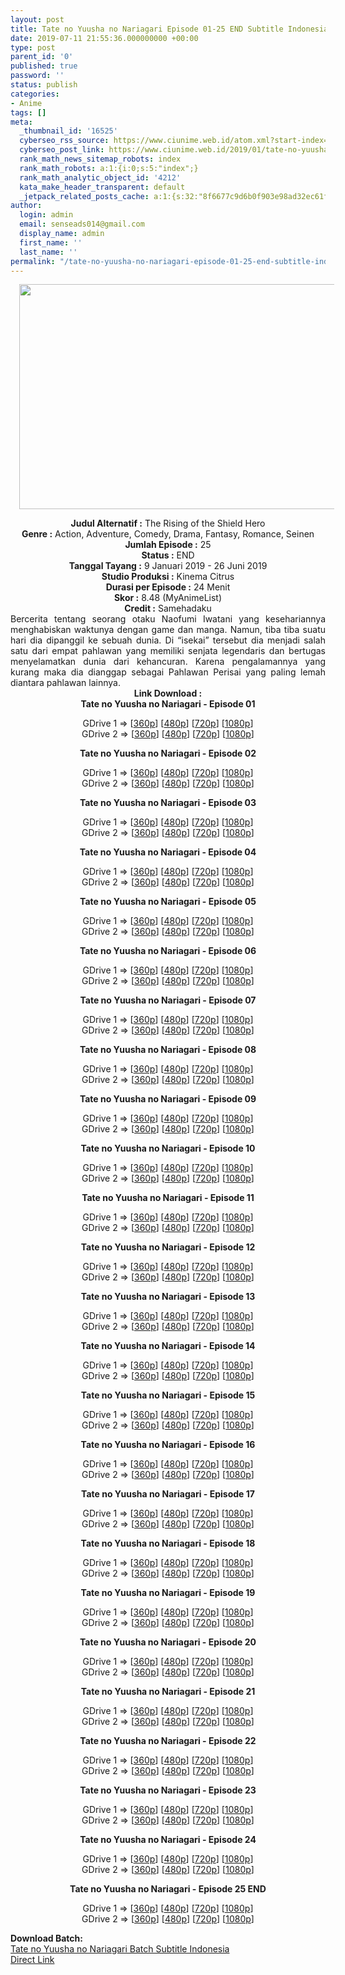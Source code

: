 ```yaml
---
layout: post
title: Tate no Yuusha no Nariagari Episode 01-25 END Subtitle Indonesia
date: 2019-07-11 21:55:36.000000000 +00:00
type: post
parent_id: '0'
published: true
password: ''
status: publish
categories:
- Anime
tags: []
meta:
  _thumbnail_id: '16525'
  cyberseo_rss_source: https://www.ciunime.web.id/atom.xml?start-index=3751&max-results=150
  cyberseo_post_link: https://www.ciunime.web.id/2019/01/tate-no-yuusha-no-nariagari-subtitle.html
  rank_math_news_sitemap_robots: index
  rank_math_robots: a:1:{i:0;s:5:"index";}
  rank_math_analytic_object_id: '4212'
  kata_make_header_transparent: default
  _jetpack_related_posts_cache: a:1:{s:32:"8f6677c9d6b0f903e98ad32ec61f8deb";a:2:{s:7:"expires";i:1653472337;s:7:"payload";a:0:{}}}
author:
  login: admin
  email: senseads014@gmail.com
  display_name: admin
  first_name: ''
  last_name: ''
permalink: "/tate-no-yuusha-no-nariagari-episode-01-25-end-subtitle-indonesia/"
---
```

<div class="separator" style="clear: both; text-align: center;"><a href="https://2.bp.blogspot.com/-yVkJgx6sbE8/XFId0J8VYVI/AAAAAAAAJMQ/u4BipgQmoIAxC3AG8wGayTnSb8FLpmtngCLcBGAs/s1600/Tate%2Bno%2BYuusha%2Bno%2BNariagari.jpg" imageanchor="1" style="margin-left: 1em; margin-right: 1em;"><img border="0" data-original-height="720" data-original-width="1280" height="360" src="{{ site.baseurl }}/assets/2019/07/Tate%2Bno%2BYuusha%2Bno%2BNariagari.jpg" width="640" /></a></div>
<p>
<div style="text-align: center;"><b>Judul</b><b><b> Alternatif</b> :</b> The Rising of the Shield Hero</div>
<div style="text-align: center;"><b><b>Genre :</b></b> Action, Adventure, Comedy, Drama, Fantasy, Romance, Seinen</div>
<div style="text-align: center;"><b>Jumlah Episode :</b> 25<br /><b>Status :</b> END<br /><b>Tanggal Tayang :</b> 9 Januari 2019 - 26 Juni 2019<br /><b>Studio Produksi :</b> Kinema Citrus<br /><b>Durasi per Episode :</b> 24 Menit</div>
<div style="text-align: center;"><b>Skor :</b>&nbsp;8.48 (MyAnimeList)<br /><b>Credit :</b> Samehadaku</div>
<div style="text-align: center;"></div>
<div style="text-align: justify;">Bercerita tentang seorang otaku Naofumi Iwatani yang kesehariannya menghabiskan waktunya dengan game dan manga. Namun, tiba tiba suatu hari dia dipanggil ke sebuah dunia. Di “isekai” tersebut dia menjadi salah satu dari empat pahlawan yang memiliki senjata legendaris dan bertugas menyelamatkan dunia dari kehancuran. Karena pengalamannya yang kurang maka dia dianggap sebagai Pahlawan Perisai yang paling lemah diantara pahlawan lainnya.</div>
<div style="text-align: justify;"></div>
<div style="text-align: justify;"></div>
<div style="text-align: center;"><b>Link Download :</b></div>
<div style="text-align: center;"><b>Tate no Yuusha no Nariagari - Episode 01</b></p>
<div style="text-align: center;">GDrive 1 =&gt; [<a href="https://drive.google.com/file/d/1DVh5k8qqfxODE7s-bo2pGnuQ5HjopHLU/view" target="_blank" rel="noopener">360p</a>] [<a href="https://drive.google.com/file/d/1nLt0kVNRDZ-oEWs_LYdHVyIchvH-S63v/view" target="_blank" rel="noopener">480p</a>] [<a href="https://drive.google.com/file/d/1R8COPpZgvUfEtRA46jCibEqpR6eLLAIH/view" target="_blank" rel="noopener">720p</a>] [<a href="https://drive.google.com/file/d/11o_aOZVotwEvZRiE8e0-KneMttZKDsoa/view" target="_blank" rel="noopener">1080p</a>]<br />GDrive 2 =&gt; [<a href="https://drive.google.com/file/d/1e1kDdwpMfQ2yAKhiLUjAlSzgP1PrDI-O/view" target="_blank" rel="noopener">360p</a>] [<a href="https://drive.google.com/file/d/16i3l9aIxWRyweZjX6G-o9ZIZ0WfHtNmp/view" target="_blank" rel="noopener">480p</a>] [<a href="https://drive.google.com/file/d/1H4dVGL06B_P1JGA4KN9wBbdTtSAj5Igc/view" target="_blank" rel="noopener">720p</a>] [<a href="https://drive.google.com/file/d/11L3jmO5Du6o6uQzpPH4L6oLEbf0zRElR/view" target="_blank" rel="noopener">1080p</a>]</p>
<p><b>Tate no Yuusha no Nariagari - Episode 02 </b></p>
<p>GDrive 1 =&gt; [<a href="https://drive.google.com/file/d/1FlSEDtI-MsjvVuKro6Kkv5g8JIW6GAFF/view" target="_blank" rel="noopener">360p</a>] [<a href="https://drive.google.com/file/d/1B__12PXmHvC7cFKAtj3LPDYYSRwqrfuO/view" target="_blank" rel="noopener">480p</a>] [<a href="https://drive.google.com/file/d/164NlyWbAxCHthqg-at8zHiLKcdgKZrT_/view" target="_blank" rel="noopener">720p</a>] [<a href="https://drive.google.com/file/d/1s-sbfrU4gmg4ubqety2vnbQAVQTsi5mR/view" target="_blank" rel="noopener">1080p</a>]<br />GDrive 2 =&gt; [<a href="https://drive.google.com/file/d/1CcHan_C0XXx0b_rOlC9oA3Dz-LA9m5w8/view" target="_blank" rel="noopener">360p</a>] [<a href="https://drive.google.com/file/d/1zOj3EPcQY7f6vVXddey01kaGDzOMYw7Q/view" target="_blank" rel="noopener">480p</a>] [<a href="https://drive.google.com/file/d/10m5gytGROKBjIaKUxkQKJx6W3v1RAhBl/view" target="_blank" rel="noopener">720p</a>] [<a href="https://drive.google.com/file/d/1v9vevuBhly6hAyFXaFgw4SHKlIDc50-V/view" target="_blank" rel="noopener">1080p</a>]</p>
<p><b>Tate no Yuusha no Nariagari - Episode 03</b></p>
<div style="text-align: center;">GDrive 1 =&gt; [<a href="https://drive.google.com/file/d/1HaKUnkXG397dXTrp-jkK0i63zOG-CcFi/view" target="_blank" rel="noopener">360p</a>] [<a href="https://drive.google.com/file/d/1gHvCuFk8FDdutSWamegS9H1C_dEhGP5p/view" target="_blank" rel="noopener">480p</a>] [<a href="https://drive.google.com/file/d/1SiqR8zXliZ8pn2Doi1YoXOPFMvuHt44m/view" target="_blank" rel="noopener">720p</a>] [<a href="https://drive.google.com/file/d/1PBkFo8f9LprHG_u6C4MA3xjpZzWtIc2x/view" target="_blank" rel="noopener">1080p</a>]<br />GDrive 2 =&gt; [<a href="https://drive.google.com/file/d/1YuWMZRdkEqlqwQRz5CaC5HB7VZxuSDms/view" target="_blank" rel="noopener">360p</a>] [<a href="https://drive.google.com/file/d/1PEBb0JAsd4i9YiAoeJRDEmxWaSz6OeBm/view" target="_blank" rel="noopener">480p</a>] [<a href="https://drive.google.com/file/d/10RMA64VsjfYP0pWxnWWjq2poxcOqO0Pk/view" target="_blank" rel="noopener">720p</a>] [<a href="https://drive.google.com/file/d/1IwSQBpVO_ZyzE9LOApbYZ5_e0SGMZ_wG/view" target="_blank" rel="noopener">1080p</a>]</p>
<p><b>Tate no Yuusha no Nariagari - Episode 04</b></p>
<p>GDrive 1 =&gt; [<a href="https://drive.google.com/file/d/1XSH6SCwrNs1S2TDiqsANRrmJ5YHznept/view" target="_blank" rel="noopener">360p</a>] [<a href="https://drive.google.com/file/d/1dGlQyBK6fjMkJnTbS9BoRzLC-53Zl_Rf/view" target="_blank" rel="noopener">480p</a>] [<a href="https://drive.google.com/file/d/1jH71nxJWox5Lv_OYJQ577cCBMxngeyio/view" target="_blank" rel="noopener">720p</a>] [<a href="https://drive.google.com/file/d/1iJDTQ3C8dpd91PpLYTSK1FVf1Dg-gKC3/view" target="_blank" rel="noopener">1080p</a>]<br />GDrive 2 =&gt; [<a href="https://drive.google.com/file/d/1pyc91V87eWZv4FmtXuE1TnMeRv6avADX/view" target="_blank" rel="noopener">360p</a>] [<a href="https://drive.google.com/file/d/1gEHah44BrbziOLQKw9HNF30c-FNQHRmj/view" target="_blank" rel="noopener">480p</a>] [<a href="https://drive.google.com/file/d/1wf278aQcQUIcCxW_uLHGK-mCVOG0nwPV/view" target="_blank" rel="noopener">720p</a>] [<a href="https://drive.google.com/file/d/1OMV4YvTKhW8WEiul23n5Ra5D2z_WvWIq/view" target="_blank" rel="noopener">1080p</a>]</p>
<p><b>Tate no Yuusha no Nariagari - Episode 05</b></p>
<p>GDrive 1 =&gt; [<a href="https://drive.google.com/file/d/13-3kLTBqnp1fgND_dZmHsgJRMDzCra2-/view" target="_blank" rel="noopener">360p</a>] [<a href="https://drive.google.com/file/d/1t_N2wGpKFFOhYCEkzgXvnSmO5nXtiri5/view" target="_blank" rel="noopener">480p</a>] [<a href="https://drive.google.com/file/d/17avqWvNeVUW9arr_xH0cci-nzI8NPXy9/view" target="_blank" rel="noopener">720p</a>] [<a href="https://drive.google.com/file/d/1W53FhribPGfwg9lTqxOQS6yBcTUktYk-/view" target="_blank" rel="noopener">1080p</a>]<br />GDrive 2 =&gt; [<a href="https://drive.google.com/file/d/1pANZZvn8J5jtbDacNedmH6MWmkZHGH7i/view" target="_blank" rel="noopener">360p</a>] [<a href="https://drive.google.com/file/d/161jy_gYkJ-yRzEfl8QjTCrOVODuL5NGg/view" target="_blank" rel="noopener">480p</a>] [<a href="https://drive.google.com/file/d/1T7j6vBaX1R4skFpblZLJxpBaMr8OXEFd/view" target="_blank" rel="noopener">720p</a>] [<a href="https://drive.google.com/file/d/1dKnknEbVItV1arZawHKHqChwQmLls2oU/view" target="_blank" rel="noopener">1080p</a>]</p>
<p><b>Tate no Yuusha no Nariagari - Episode 06</b></p>
<p>GDrive 1 =&gt; [<a href="https://drive.google.com/file/d/10jpCM2cBU-AEaWsjlFTo-ANCKoVeK-Gz/view" target="_blank" rel="noopener">360p</a>] [<a href="https://drive.google.com/file/d/1_CtgbKWIGNHGSEPL30CVTjfJ8yZ9Yz1K/view" target="_blank" rel="noopener">480p</a>] [<a href="https://drive.google.com/file/d/1dPF8v8NrlpcubTiiWNyAbVlwpNP2lIzt/view" target="_blank" rel="noopener">720p</a>] [<a href="https://drive.google.com/file/d/1hf8AP53OmkATSpSTHw9db8NvrC0tm023/view" target="_blank" rel="noopener">1080p</a>]<br />GDrive 2 =&gt; [<a href="https://drive.google.com/file/d/1ygJmkfHnmOJGPuQHyGP4J_u0mDKzD26J/view" target="_blank" rel="noopener">360p</a>] [<a href="https://drive.google.com/file/d/1w2eyf8omMWswoiHa48oBjS0PtL5CAGFd/view" target="_blank" rel="noopener">480p</a>] [<a href="https://drive.google.com/file/d/1NqDIvmSNIb7lKh_UMpneEQyYzzXvOlMY/view" target="_blank" rel="noopener">720p</a>] [<a href="https://drive.google.com/file/d/1MlQE5lPtGNCSC_u1uIi6F3mv8umB223g/view" target="_blank" rel="noopener">1080p</a>]</p>
<p><b>Tate no Yuusha no Nariagari - Episode 07</b></p>
<p>GDrive 1 =&gt; [<a href="https://drive.google.com/file/d/1U9qvw7nWUH4nAX-3j8bQq52Z1TA2-JIE/view" target="_blank" rel="noopener">360p</a>] [<a href="https://drive.google.com/file/d/14IUUdKHjE6mX56KuIBQjMQxbGQ-oQih9/view" target="_blank" rel="noopener">480p</a>] [<a href="https://drive.google.com/file/d/1uznZvG-TN6XLc0Ku4v32q1LWitBUTHdj/view" target="_blank" rel="noopener">720p</a>] [<a href="https://drive.google.com/file/d/1rJuwPd31KUeskQkoIB8kie3gX27z1hgK/view" target="_blank" rel="noopener">1080p</a>]<br />GDrive 2 =&gt; [<a href="https://drive.google.com/file/d/1BsRewkEmdkf9VwPK12SFEkXVp3-on5co/view" target="_blank" rel="noopener">360p</a>] [<a href="https://drive.google.com/file/d/1qcoZ2SWHzFGtKB8uiKXUc4YjRUYR2l51/view" target="_blank" rel="noopener">480p</a>] [<a href="https://drive.google.com/file/d/1ZyHsliHfcyGo-Hy9vTZ7HyQABpo0D09M/view" target="_blank" rel="noopener">720p</a>] [<a href="https://drive.google.com/file/d/1no4-7P4wJTS4RslQHPhi7KRW9SSrOgbo/view" target="_blank" rel="noopener">1080p</a>]</p>
<p><b>Tate no Yuusha no Nariagari - Episode 08</b></p>
<p>GDrive 1 =&gt; [<a href="https://drive.google.com/file/d/137oenXFRxi9volndf0hk8Nnu-Os1xhJS/view" target="_blank" rel="noopener">360p</a>] [<a href="https://drive.google.com/file/d/1nW6_VGahFaZMQV70FapKENYdDPsrW7_C/view" target="_blank" rel="noopener">480p</a>] [<a href="https://drive.google.com/file/d/1tqQkI7hyFBPydwHpwPUJEVfY95JCoycK/view" target="_blank" rel="noopener">720p</a>] [<a href="https://drive.google.com/file/d/1Cq1tl8qp41FjREsAGy4Ni1tU3hslbzEJ/view" target="_blank" rel="noopener">1080p</a>]<br />GDrive 2 =&gt; [<a href="https://drive.google.com/file/d/1mqDXIk7wJhjodyS8uGKJ-Z52LBK49SrP/view" target="_blank" rel="noopener">360p</a>] [<a href="https://drive.google.com/file/d/1qmtUYY66RYSyQ_m6jf2aWnxDum-S-yY0/view" target="_blank" rel="noopener">480p</a>] [<a href="https://drive.google.com/file/d/1EXFs18f75DSckZeuv27iAzsxOw2Gzgix/view" target="_blank" rel="noopener">720p</a>] [<a href="https://drive.google.com/file/d/1lmdP7k4SLfreV_F99w9nbNtU92RZR7Kp/view" target="_blank" rel="noopener">1080p</a>]</p>
<p><b>Tate no Yuusha no Nariagari - Episode 09</b></p>
<p>GDrive 1 =&gt; [<a href="https://drive.google.com/file/d/1HqumamK2xXGRpyTxq-NX2zUuLo3kGoiN/view" target="_blank" rel="noopener">360p</a>] [<a href="https://drive.google.com/file/d/1-D_mjuUvqJbzSjs_Rz3COOVFoNVNkWFm/view" target="_blank" rel="noopener">480p</a>] [<a href="https://drive.google.com/file/d/1MY519I8uWp6HOGiejzfVKR6MCWsVTb0z/view" target="_blank" rel="noopener">720p</a>] [<a href="https://drive.google.com/file/d/1ykuNyzAS73BA3PLovl7kMste7EyF16Zw/view" target="_blank" rel="noopener">1080p</a>]<br />GDrive 2 =&gt; [<a href="https://drive.google.com/file/d/1yE6yOGLUSvgtwRlKB3lgPJ_F8ung2SD5/view" target="_blank" rel="noopener">360p</a>] [<a href="https://drive.google.com/file/d/1ue5sdB5tqaRCNt5OWolRxReMmbM_Rj_b/view" target="_blank" rel="noopener">480p</a>] [<a href="https://drive.google.com/file/d/14QJ9KXVw7Mo8QCZaXv9ENnaE8cpuTfD7/view" target="_blank" rel="noopener">720p</a>] [<a href="https://drive.google.com/file/d/1MWxdaXV6tph1Kz9mwacsKq64I1yECJnx/view" target="_blank" rel="noopener">1080p</a>]</p>
<p><b>Tate no Yuusha no Nariagari - Episode 10</b></p>
<p>GDrive 1 =&gt; [<a href="https://drive.google.com/file/d/1C-m8DeCaNf5HSBe0dzDDUU5IIe2EJxjT/view" target="_blank" rel="noopener">360p</a>] [<a href="https://drive.google.com/file/d/1cCVAPH_Uoa-FoXix3mFhL0qs927BA9CO/view" target="_blank" rel="noopener">480p</a>] [<a href="https://drive.google.com/file/d/1RlbaJpTB0YRqPeuxIKzQhuj3-BqAcpMB/view" target="_blank" rel="noopener">720p</a>] [<a href="https://drive.google.com/file/d/1yS3WhiKrFfLSgLVjXPkPs8y1xOAqx7NO/view" target="_blank" rel="noopener">1080p</a>]<br />GDrive 2 =&gt; [<a href="https://drive.google.com/file/d/16g5LmxQyC8QJsB92YW3STwF9NYdTjHrG/view" target="_blank" rel="noopener">360p</a>] [<a href="https://drive.google.com/file/d/1tfMpN_WZkl0EbTnWLcClwTBba6VYqQk-/view" target="_blank" rel="noopener">480p</a>] [<a href="https://drive.google.com/file/d/1Jq5EYGG2R8THpNfkTxS_LzQpKul6f1qg/view" target="_blank" rel="noopener">720p</a>] [<a href="https://drive.google.com/file/d/18trVdOOfxaJUbw4o1KN8Ka53bKWxpuvD/view" target="_blank" rel="noopener">1080p</a>]</p>
<p><b>Tate no Yuusha no Nariagari - Episode 11</b></p>
<p>GDrive 1 =&gt; [<a href="https://drive.google.com/file/d/1fLMusCVXPC3i0OKnqB5wd2DBI47nZXcM/view" target="_blank" rel="noopener">360p</a>] [<a href="https://drive.google.com/file/d/1mwEolzH8EmlRczDOdurMFILLU1tM5bLl/view" target="_blank" rel="noopener">480p</a>] [<a href="https://drive.google.com/file/d/1gTk4-tU8sELGNRhDdq60TSOdJb9zeK38/view" target="_blank" rel="noopener">720p</a>] [<a href="https://drive.google.com/file/d/1wuWJlygF_aMKtHZbm0Mhd_3E4ecraQWj/view" target="_blank" rel="noopener">1080p</a>]<br />GDrive 2 =&gt; [<a href="https://drive.google.com/file/d/1F_qr95kJikn7RcsC9tK-_uf5cEoxZ1Bn/view" target="_blank" rel="noopener">360p</a>] [<a href="https://drive.google.com/file/d/1G-WEgrdSndcADT96Y1pH4pA2t3uIdjTB/view" target="_blank" rel="noopener">480p</a>] [<a href="https://drive.google.com/file/d/1Y9RE0p4PKW62g2QGHl8w39ntU4sO7l8I/view" target="_blank" rel="noopener">720p</a>] [<a href="https://drive.google.com/file/d/1TOkEQbbIp0kdN5c_Bgefhm_n3RASyinl/view" target="_blank" rel="noopener">1080p</a>]</p>
<p><b>Tate no Yuusha no Nariagari - Episode 12</b></p>
<p>GDrive 1 =&gt; [<a href="https://drive.google.com/file/d/1n4TVzqbTBH65BXVcwu6zlD2SGNvXFF1I/view" target="_blank" rel="noopener">360p</a>] [<a href="https://drive.google.com/file/d/1gFgDANNNHN0bp2vOqP3uT_3dLUASMrOw/view" target="_blank" rel="noopener">480p</a>] [<a href="https://drive.google.com/file/d/1L8f4aA1gY9HXYHkw_D-vXUBJZcWrJEuO/view" target="_blank" rel="noopener">720p</a>] [<a href="https://drive.google.com/file/d/1YWqf3OKMTWwOKRUtCoHr2DhYH_tGUkG1/view" target="_blank" rel="noopener">1080p</a>]<br />GDrive 2 =&gt; [<a href="https://drive.google.com/file/d/1bwWKQ34qYJyn6Z8djw7Wx93nwS0qtEMa/view" target="_blank" rel="noopener">360p</a>] [<a href="https://drive.google.com/file/d/1m_TNUh44RtIOJ1LFrkDLZdznea1iVway/view" target="_blank" rel="noopener">480p</a>] [<a href="https://drive.google.com/file/d/1SkpszQKxQQ5ujq138Q_B1p3w2872_pD7/view" target="_blank" rel="noopener">720p</a>] [<a href="https://drive.google.com/file/d/1TmSm13nyvMmC5z3XIcYlQM2jHY5IVHZ1/view" target="_blank" rel="noopener">1080p</a>]</p>
<p><b>Tate no Yuusha no Nariagari - Episode 13</b></p>
<p>GDrive 1 =&gt; [<a href="https://drive.google.com/file/d/1guzfPuxK51AYYpTTh6ET5yTQkccDsII7/view" target="_blank" rel="noopener">360p</a>] [<a href="https://drive.google.com/file/d/1X0n9hhKmBro6eFhTN1qTRuRu0BeMbi92/view" target="_blank" rel="noopener">480p</a>] [<a href="https://drive.google.com/file/d/1FrCYn6m3mYyVwbe-ySOIYSN07DpnMUNV/view" target="_blank" rel="noopener">720p</a>] [<a href="https://drive.google.com/file/d/1h7pZlZKSvul4kEdGfF6CM9oeyQUTzGYZ/view" target="_blank" rel="noopener">1080p</a>]<br />GDrive 2 =&gt; [<a href="https://drive.google.com/file/d/1Ho4rVq2ucV9l_szFn2g-1JCh1No17Wjq/view" target="_blank" rel="noopener">360p</a>] [<a href="https://drive.google.com/file/d/1WdL0Rb5n7ivMfX0ZEFveAeVXXE84gtN7/view" target="_blank" rel="noopener">480p</a>] [<a href="https://drive.google.com/file/d/15cLU-we7aqoPrgNe_KCvaMsxxgzMbwdb/view" target="_blank" rel="noopener">720p</a>] [<a href="https://drive.google.com/file/d/1S4t848u48qMLhZJ02WrgGKc65yHjWLII/view" target="_blank" rel="noopener">1080p</a>]</p>
<p><b>Tate no Yuusha no Nariagari - Episode 14</b></p>
<p>GDrive 1 =&gt; [<a href="https://drive.google.com/file/d/1E5YAWNdps1lKmeYbUksDEEmPbj_WcL0z/view" target="_blank" rel="noopener">360p</a>] [<a href="https://drive.google.com/file/d/1Rf1EImZpmL8wCKdBig-Xkuv2Knh6arij/view" target="_blank" rel="noopener">480p</a>] [<a href="https://drive.google.com/file/d/1n2WLr2p8bOfxdZebAR03m7ZDRSxREAzC/view" target="_blank" rel="noopener">720p</a>] [<a href="https://drive.google.com/file/d/1a2oDSB2FaVxgkaemk5BdKbnzj5BPm73W/view" target="_blank" rel="noopener">1080p</a>]<br />GDrive 2 =&gt; [<a href="https://drive.google.com/file/d/1s_6eWzRLftv59DPkKoUPXC-pzbCfE1u4/view" target="_blank" rel="noopener">360p</a>] [<a href="https://drive.google.com/file/d/1gxuO_N9BIHFzCnm8YEetbcPZTph8Of6E/view" target="_blank" rel="noopener">480p</a>] [<a href="https://drive.google.com/file/d/1QnJY6NB0Fefj9VuGbVhw8FUf3ZxnGp7c/view" target="_blank" rel="noopener">720p</a>] [<a href="https://drive.google.com/file/d/1X9853odfJ81Wpm6xTcA_e1nBDR04hkbf/view" target="_blank" rel="noopener">1080p</a>]</p>
<p><b>Tate no Yuusha no Nariagari - Episode 15</b></p>
<p>GDrive 1 =&gt; [<a href="https://drive.google.com/file/d/1GgzG-DHyL0Jn5sX--SQ7w6EmBNuJ9wwA/view" target="_blank" rel="noopener">360p</a>] [<a href="https://drive.google.com/file/d/1XDBd2oeWKaTqxOhEpOxKuHsKIVx3U6s6/view" target="_blank" rel="noopener">480p</a>] [<a href="https://drive.google.com/file/d/1TuIRdPvkL3AgOXzvRJwQxnwwIA9pPkJY/view" target="_blank" rel="noopener">720p</a>] [<a href="https://drive.google.com/file/d/1H-m7ftuIAvS3SQo65lCfRTalZThD1afU/view" target="_blank" rel="noopener">1080p</a>]<br />GDrive 2 =&gt; [<a href="https://drive.google.com/file/d/1M9ESRGngLQQkIr-D2IvO3P7WW-pcXLc3/view" target="_blank" rel="noopener">360p</a>] [<a href="https://drive.google.com/file/d/1agPT0euW5MzPYf7KVXK6ByQFHyVbo6PR/view" target="_blank" rel="noopener">480p</a>] [<a href="https://drive.google.com/file/d/1mlu-QhIPCljhuJ-XpOC5X4r2EknHhJBI/view" target="_blank" rel="noopener">720p</a>] [<a href="https://drive.google.com/file/d/1MD_WgEWRvWEvJCNdwmq2U3-mSyq94cds/view" target="_blank" rel="noopener">1080p</a>]</p>
<p><b>Tate no Yuusha no Nariagari - Episode 16</b></p>
<p>GDrive 1 =&gt; [<a href="https://drive.google.com/file/d/1AnHdgwbLUn-P36_KqUu-iEUCUsXyhURO/view" target="_blank" rel="noopener">360p</a>] [<a href="https://drive.google.com/file/d/1HS0W5LYiobTr2zgqqCTje54s8yHj4lPJ/view" target="_blank" rel="noopener">480p</a>] [<a href="https://drive.google.com/file/d/103FcMmMdpzGQNDVIfMrWiROPOcivS2ni/view" target="_blank" rel="noopener">720p</a>] [<a href="https://drive.google.com/file/d/1tMQxPl-ApwYd5t2QaNZhr0IuzJZfSQt5/view" target="_blank" rel="noopener">1080p</a>]<br />GDrive 2 =&gt; [<a href="https://drive.google.com/file/d/1SqAU0eD-Za30lnf4Nv5ng2JacSA4ZgBW/view" target="_blank" rel="noopener">360p</a>] [<a href="https://drive.google.com/file/d/1ZX9jFrKU-hOhKwrqTh27JyE3AY3eJPfR/view" target="_blank" rel="noopener">480p</a>] [<a href="https://drive.google.com/file/d/1rPcGI7MBdRo4Fu1qBtUiTBbpQUD4n9bv/view" target="_blank" rel="noopener">720p</a>] [<a href="https://drive.google.com/file/d/1vrWYvQv5PnclBBkasGojjxKT05O-V1kI/view" target="_blank" rel="noopener">1080p</a>]</p>
<p><b>Tate no Yuusha no Nariagari - Episode 17</b></p>
<p>GDrive 1 =&gt; [<a href="https://drive.google.com/file/d/16-oBn6vwH-dIj57oaywy1LKjzkTE03vn/view" target="_blank" rel="noopener">360p</a>] [<a href="https://drive.google.com/file/d/1gfcvkX0IvifK5UduB7dabCEdfB1yetAo/view" target="_blank" rel="noopener">480p</a>] [<a href="https://drive.google.com/file/d/1PKp-xs5FZqlfhQuLKAwgqVv8UsUok96O/view" target="_blank" rel="noopener">720p</a>] [<a href="https://drive.google.com/file/d/1dH2w7YEzr8jg7UcDf8bzg6QUGceS6RfA/view" target="_blank" rel="noopener">1080p</a>]<br />GDrive 2 =&gt; [<a href="https://drive.google.com/file/d/1fv7tkrd1fvhL39OlIYBksQ4qA6MahVje/view" target="_blank" rel="noopener">360p</a>] [<a href="https://drive.google.com/file/d/15wh8dBaw9agvn6nnAo55Q_4w18YsJtAm/view" target="_blank" rel="noopener">480p</a>] [<a href="https://drive.google.com/file/d/1BcJefqEGMxb2GnRS8CS6YbTYZ7ZnvtU7/view" target="_blank" rel="noopener">720p</a>] [<a href="https://drive.google.com/file/d/1sV6_RbSIZHtthVZfgcj6-_qKHGfy9EtZ/view" target="_blank" rel="noopener">1080p</a>]</p>
<p><b>Tate no Yuusha no Nariagari - Episode 18</b></p>
<p>GDrive 1 =&gt; [<a href="https://drive.google.com/file/d/14XBP6SwUdQ0OStkzgf-DPrZyLs-GMe8H/view" target="_blank" rel="noopener">360p</a>] [<a href="https://drive.google.com/file/d/1wikOi1YZ0FQLaorpcXSpby-wv_oMCTfp/view" target="_blank" rel="noopener">480p</a>] [<a href="https://drive.google.com/file/d/1dRqK_-mOo60xG21EAV-qj8U9hwZJJwRP/view" target="_blank" rel="noopener">720p</a>] [<a href="https://drive.google.com/file/d/1LLaxE34x9FUSmuUhmLybEueBsckGdNQ6/view" target="_blank" rel="noopener">1080p</a>]<br />GDrive 2 =&gt; [<a href="https://drive.google.com/file/d/1ooUXtGRXBnV9aDzs3B-T_51_W_DwuYbt/view" target="_blank" rel="noopener">360p</a>] [<a href="https://drive.google.com/file/d/1e20cCE_a_0rCJQ8v1Yn7b0gONO1199QA/view" target="_blank" rel="noopener">480p</a>] [<a href="https://drive.google.com/file/d/1c62kt0jyrWhFW3iC7LZdjhpkGbV2CPIL/view" target="_blank" rel="noopener">720p</a>] [<a href="https://drive.google.com/file/d/1LeAqRLup7Ioy6i3H44-sHIgN484CXkDS/view" target="_blank" rel="noopener">1080p</a>]</p>
<p><b>Tate no Yuusha no Nariagari - Episode 19</b></p>
<p>GDrive 1 =&gt; [<a href="https://drive.google.com/file/d/1SOpcII8ad_7hsfmt2XC_4CfIj-hulO8X/view" target="_blank" rel="noopener">360p</a>] [<a href="https://drive.google.com/file/d/1yvL16VupkOg-H7HIN_nkAv1Lpq1t2BDk/view" target="_blank" rel="noopener">480p</a>] [<a href="https://drive.google.com/file/d/1ytstLeX8mJOMFadS6-wANKni41pn_mX9/view" target="_blank" rel="noopener">720p</a>] [<a href="https://drive.google.com/file/d/1QXOzmumDAsm_Nfm9_eu1HwI44Iwy9FZy/view" target="_blank" rel="noopener">1080p</a>]<br />GDrive 2 =&gt; [<a href="https://drive.google.com/file/d/1_ZjjRXNa2kOPrbKTE67dVSMppcJXXf9v/view" target="_blank" rel="noopener">360p</a>] [<a href="https://drive.google.com/file/d/12mcuHzrzp7pZEnp3JO1VPszwwk7FcwSJ/view" target="_blank" rel="noopener">480p</a>] [<a href="https://drive.google.com/file/d/1_9EIa6kzi9aXzZEvioJEP4vpbAltfVON/view" target="_blank" rel="noopener">720p</a>] [<a href="https://drive.google.com/file/d/1gBwfeE4s9OE5z77bBzecOYouscEd1raF/view" target="_blank" rel="noopener">1080p</a>] </p>
<p><b>Tate no Yuusha no Nariagari - Episode 20</b></p>
<p>GDrive 1 =&gt; [<a href="https://drive.google.com/file/d/19BEsBLGbddT5tWxBikuoRIJtWy-rOT2L/view" target="_blank" rel="noopener">360p</a>] [<a href="https://drive.google.com/file/d/17FLnObQcKRmZWBiID_AMtimm0RQxFBDE/view" target="_blank" rel="noopener">480p</a>] [<a href="https://drive.google.com/file/d/1rxpdRyS5CKynCMdTERghzItRzUX4uKSV/view" target="_blank" rel="noopener">720p</a>] [<a href="https://drive.google.com/file/d/1fpC9Rq2reWaMbtqC-FwBBE2Jsl40UCeJ/view" target="_blank" rel="noopener">1080p</a>]<br />GDrive 2 =&gt; [<a href="https://drive.google.com/file/d/1BUnMnWSImvXzlZHO4bZ-QYhSH9VcHLjf/view" target="_blank" rel="noopener">360p</a>] [<a href="https://drive.google.com/file/d/1X3S5fFCSUayTN7PprHsixzkkRXvHCA8T/view" target="_blank" rel="noopener">480p</a>] [<a href="https://drive.google.com/file/d/1BNm6zv_P9LoZDC0snhHeGgw7c5_NETAg/view" target="_blank" rel="noopener">720p</a>] [<a href="https://drive.google.com/file/d/1HsOmfa7HGTU0ov0HpLU15zacKvERrDwk/view" target="_blank" rel="noopener">1080p</a>]</p>
<p><b>Tate no Yuusha no Nariagari - Episode 21</b></p>
<p>GDrive 1 =&gt; [<a href="https://drive.google.com/file/d/1aXJBcMzWa6OJDsPC9wLWC16SQxaAGEjI/view" target="_blank" rel="noopener">360p</a>] [<a href="https://drive.google.com/file/d/1R4FYa77hY8-F-asNGRO92IHkc-cxLWjy/view" target="_blank" rel="noopener">480p</a>] [<a href="https://drive.google.com/file/d/1LYOiciGEMHloter41prpUeL4C0ZN2X9G/view" target="_blank" rel="noopener">720p</a>] [<a href="https://drive.google.com/file/d/1U-3oCnG5OnaALbnj3fjeMatEw6Jrxh4X/view" target="_blank" rel="noopener">1080p</a>]<br />GDrive 2 =&gt; [<a href="https://drive.google.com/file/d/1i62lyoeUbo439UEkxnbmeBCtfVRkD_dQ/view" target="_blank" rel="noopener">360p</a>] [<a href="https://drive.google.com/file/d/1Fyb5Q5113HDKz0Fa5NYLTYSAspZiMfxl/view" target="_blank" rel="noopener">480p</a>] [<a href="https://drive.google.com/file/d/15OGLgJgKOWSSIXaFXQw7PngWH5VjKKn3/view" target="_blank" rel="noopener">720p</a>] [<a href="https://drive.google.com/file/d/1_riZfzQfXDuoNweFDNY81j8XNmHNgdxe/view" target="_blank" rel="noopener">1080p</a>]</p>
<p><b>Tate no Yuusha no Nariagari - Episode 22</b></p>
<p>GDrive 1 =&gt; [<a href="https://drive.google.com/file/d/1Qd6wvXMJDr662oAJZHNVd1AE5Zuq7kU5/view" target="_blank" rel="noopener">360p</a>] [<a href="https://drive.google.com/file/d/1Cdi7d6yMM6_Z0saZymopNFGp_Sx_rkZI/view" target="_blank" rel="noopener">480p</a>] [<a href="https://drive.google.com/file/d/1IHB1Pwos9TAlN-CgczUxNjhaNTt7D_tl/view" target="_blank" rel="noopener">720p</a>] [<a href="https://drive.google.com/file/d/1wZzAebnaUY_QOQgFPl-6yTFHXUFIKYpd/view" target="_blank" rel="noopener">1080p</a>]<br />GDrive 2 =&gt; [<a href="https://drive.google.com/file/d/1ntkuSkEVdgCNaMyeWXMDlRSoEasMUv9t/view" target="_blank" rel="noopener">360p</a>] [<a href="https://drive.google.com/file/d/1rDk0A5-Yz9NPcZcvSZXCohGapPu_z064/view" target="_blank" rel="noopener">480p</a>] [<a href="https://drive.google.com/file/d/1nqNmVNPPZNgSMHdrpQIBYb5worTTDgwl/view" target="_blank" rel="noopener">720p</a>] [<a href="https://drive.google.com/file/d/1aQ1aPyW7o6xnxwHsVHGR0mTqTzqT9js9/view" target="_blank" rel="noopener">1080p</a>]</p>
<p><b>Tate no Yuusha no Nariagari - Episode 23</b></p>
<p>GDrive 1 =&gt; [<a href="https://drive.google.com/file/d/1ti9Iiv15ytkUa79CiAmgXV-qCJ0hu0Z9/view" target="_blank" rel="noopener">360p</a>] [<a href="https://drive.google.com/file/d/1ljzpTOuuylScCT8QhkSo_W_imHxGhNgI/view" target="_blank" rel="noopener">480p</a>] [<a href="https://drive.google.com/file/d/1iawEuRfOZNAWjMBpAxs2r22Fmo_Xd7RA/view" target="_blank" rel="noopener">720p</a>] [<a href="https://drive.google.com/file/d/1Yrl_ZBPlUUGixBc-QvkhHnBMEr-lFut8/view" target="_blank" rel="noopener">1080p</a>]<br />GDrive 2 =&gt; [<a href="https://drive.google.com/file/d/1zA7KigTV1ZIvd_IOyW-Q9sO-Ig1WMytI/view" target="_blank" rel="noopener">360p</a>] [<a href="https://drive.google.com/file/d/1JrZImEVO-UVknJLjyM2tiE5AdWXdHK_f/view" target="_blank" rel="noopener">480p</a>] [<a href="https://drive.google.com/file/d/1_kN6uVovKe-_1GkxLxjkuYHtGrDrkpue/view" target="_blank" rel="noopener">720p</a>] [<a href="https://drive.google.com/file/d/1wpsn2xLrtJ_3Ics5afwavd4cgIqTZa47/view" target="_blank" rel="noopener">1080p</a>]</p>
<p><b>Tate no Yuusha no Nariagari - Episode 24</b></p>
<p>GDrive 1 =&gt; [<a href="https://drive.google.com/file/d/1Q8CCmgaB8UpofbIJ3c93cLmQ8FunWtyp/view" target="_blank" rel="noopener">360p</a>] [<a href="https://drive.google.com/file/d/1CHapajzflqjd54otbk3fdklPi_wDfaqm/view" target="_blank" rel="noopener">480p</a>] [<a href="https://drive.google.com/file/d/10fkomsosmyMnu4Men2yyd3BwwAj-dJ-K/view" target="_blank" rel="noopener">720p</a>] [<a href="https://drive.google.com/file/d/1FOd0e9-xTrUYktDrnIzvkd9m6BsbjwBx/view" target="_blank" rel="noopener">1080p</a>]<br />GDrive 2 =&gt; [<a href="https://drive.google.com/file/d/1hSXqsh3q9OENO7kUKHu6Kuaj6xr48j0y/view" target="_blank" rel="noopener">360p</a>] [<a href="https://drive.google.com/file/d/1rmJ56Ds82F5GbR4IIBFy5E6f9mIILcJm/view" target="_blank" rel="noopener">480p</a>] [<a href="https://drive.google.com/file/d/1IKtkl_SVWDHq2sXQnwPwt8Mic8Ccq8yJ/view" target="_blank" rel="noopener">720p</a>] [<a href="https://drive.google.com/file/d/1VLuv4JdHqwWnA1SCrvN_QA0il73bfA4C/view" target="_blank" rel="noopener">1080p</a>]</p>
<p><b>Tate no Yuusha no Nariagari - Episode 25 END</b></p>
<p>GDrive 1 =&gt; [<a href="https://drive.google.com/file/d/1JpIHc0JC1g2PHkEOAG61a9Jd7w3MjE-M/view" target="_blank" rel="noopener">360p</a>] [<a href="https://drive.google.com/file/d/1-KKL91_7vQTIh6n8OBJLrKNbrT29GHwh/view" target="_blank" rel="noopener">480p</a>] [<a href="https://drive.google.com/file/d/16pFoBnDTTJUnYxZgW1hqsEpTPCbklIP9/view" target="_blank" rel="noopener">720p</a>] [<a href="https://drive.google.com/file/d/1WMkEkuwgFss946F6i_jCn81EKRrPfdLA/view" target="_blank" rel="noopener">1080p</a>]<br />GDrive 2 =&gt; [<a href="https://drive.google.com/file/d/1Vbv2kTO3ct3-mAf2bgQld8r6DNJkAvAf/view" target="_blank" rel="noopener">360p</a>] [<a href="https://drive.google.com/file/d/1gD7WArjZLGdOkq6sEBNHXZXiG5KK-3KS/view" target="_blank" rel="noopener">480p</a>] [<a href="https://drive.google.com/file/d/1s41DQc41z9OOJJ73T9J-Cqg32w4D2-Zm/view" target="_blank" rel="noopener">720p</a>] [<a href="https://drive.google.com/file/d/1gvI5B1Qus3ErfJf2db4FcGEMDh1NRvY1/view" target="_blank" rel="noopener">1080p</a>]
<div style="text-align: center;"></div>
<div style="text-align: justify;"><b><b>Download Batch</b>:</b></div>
<div style="text-align: justify;"></div>
<div style="text-align: justify;"><a href="https://www.ciunime.com/2019/06/tate-no-yuusha-no-nariagari-episode-01.html" target="_blank" rel="noopener">Tate no Yuusha no Nariagari Batch Subtitle Indonesia</a></div>
<div style="text-align: justify;"></div>
</div>
</div>
</div>
<link rel="stylesheet" href="https://cdnjs.cloudflare.com/ajax/libs/font-awesome/4.7.0/css/font-awesome.min.css" />
<div class="divbtn"> <a href="https://handymansurrender.com/fihup8buzv?key=94550f7ce39444073321dde3b8782f97" class="btn"><i class="fa fa-download"></i> Direct Link</a> </div>
